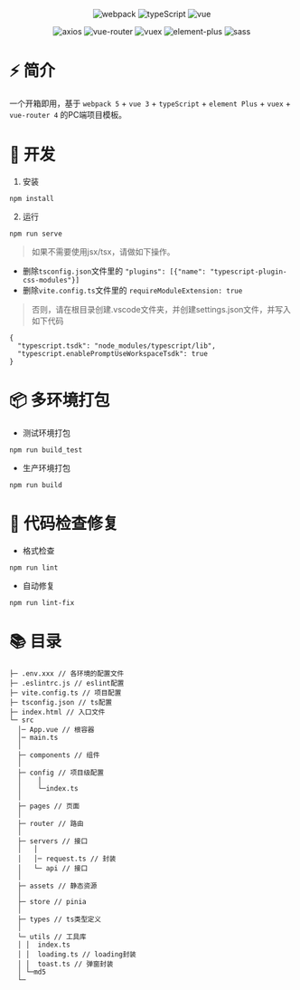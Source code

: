 <div align=center>
  
![webpack](https://img.shields.io/badge/5-webpack-orange)
![typeScript](https://img.shields.io/badge/4.4.0-typeScript-lightgrey)
![vue](https://img.shields.io/badge/3.2.33-vue-brightgreen)
  
</div>
<div align=center>

![axios](https://img.shields.io/badge/0.26.1-axios-ff69b4)
![vue-router](https://img.shields.io/badge/4.0.14-vue%20router-blueviolet)
![vuex](https://img.shields.io/badge/4.0.2-vuex-yellow)
![element-plus](https://img.shields.io/badge/2.1.11-element--plus-409EFF)
![sass](https://img.shields.io/badge/1.50.1-sass-orange)
  
</div>

# ⚡️ 简介

一个开箱即用，基于 `webpack 5` + `vue 3` + `typeScript` + `element Plus` + `vuex` + `vue-router 4` 的PC端项目模板。

# 🚀 开发

1. 安装

```
npm install
```

2. 运行

```
npm run serve
```

> 如果不需要使用jsx/tsx，请做如下操作。

- 删除`tsconfig.json`文件里的 `"plugins": [{"name": "typescript-plugin-css-modules"}]`
- 删除`vite.config.ts`文件里的 `requireModuleExtension: true`

> 否则，请在根目录创建.vscode文件夹，并创建settings.json文件，并写入如下代码

```
{
  "typescript.tsdk": "node_modules/typescript/lib",
  "typescript.enablePromptUseWorkspaceTsdk": true
}
```

# 📦️ 多环境打包

- 测试环境打包

```
npm run build_test
```

- 生产环境打包

```
npm run build
```

# 🔧 代码检查修复

- 格式检查

```
npm run lint
```

- 自动修复

```
npm run lint-fix
```

# 📚 目录

```
├─ .env.xxx // 各环境的配置文件
├─ .eslintrc.js // eslint配置
├─ vite.config.ts // 项目配置
├─ tsconfig.json // ts配置
├─ index.html // 入口文件
└─ src
  │─ App.vue // 根容器
  │─ main.ts
  │  
  ├─ components // 组件
  │          
  ├─ config // 项目级配置
  │    │
  │    └─index.ts
  │      
  ├─ pages // 页面
  │                          
  ├─ router // 路由
  │          
  ├─ servers // 接口
  │   │  
  │   │─ request.ts // 封装
  │   └─ api // 接口
  │      
  ├─ assets // 静态资源
  │              
  ├─ store // pinia             
  │      
  ├─ types // ts类型定义
  │      
  └─ utils // 工具库
  │ │  index.ts
  │ │  loading.ts // loading封装
  │ │  toast.ts // 弹窗封装
  │ └─md5
  └─
```

